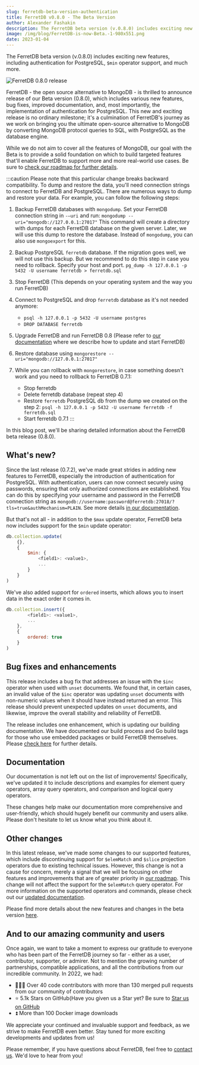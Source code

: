 ```yaml
---
slug: ferretdb-beta-version-authentication
title: FerretDB v0.8.0 - The Beta Version
author: Alexander Fashakin
description: The FerretDB beta version (v.0.8.0) includes exciting new features, including authentication for PostgreSQL, `$min` operator support, and much more.
image: /img/blog/FerretDB-is-now-Beta.-1-980x551.png
date: 2023-01-04
---
```


The FerretDB beta version (v.0.8.0) includes exciting new features, including authentication for PostgreSQL, `$min` operator support, and much more.

![FerretDB 0.8.0 release](/img/blog/FerretDB-is-now-Beta.-1-980x551.png)

<!--truncate-->

FerretDB - the open source alternative to MongoDB - is thrilled to announce release of our Beta version (0.8.0), which includes various new features, bug fixes, improved documentation, and, most importantly, the implementation of authentication for PostgreSQL.
This new and exciting release is no ordinary milestone; it's a culmination of FerretDB's journey as we work on bringing you the ultimate open-source alternative to MongoDB by converting MongoDB protocol queries to SQL, with PostgreSQL as the database engine.

While we do not aim to cover all the features of MongoDB, our goal with the Beta is to provide a solid foundation on which to build targeted features that'll enable FerretDB to support more and more real-world use cases.
Be sure to [check our roadmap for further details](https://github.com/orgs/FerretDB/projects/2).

:::caution
Please note that this particular change breaks backward compatibility.
To dump and restore the data, you'll need connection strings to connect to FerretDB and PostgreSQL.
There are numerous ways to dump and restore your data.
For example, you can follow the following steps:

1. Backup FerretDB databases with `mongodump`.
   Set your FerretDB connection string in `-—uri` and run:
   `mongodump --uri="mongodb://127.0.0.1:27017"`
   This command will create a directory with dumps for each FerretDB database on the given server.
   Later, we will use this dump to restore the database.
   Instead of `mongodump`, you can also use `mongoexport` for this.

2. Backup PostgreSQL `ferretdb` database.
   If the migration goes well, we will not use this backup.
   But we recommend to do this step in case you need to rollback.
   Specify your host and port.
   `pg_dump -h 127.0.0.1 -p 5432 -U username ferretdb > ferretdb.sql`

3. Stop FerretDB (This depends on your operating system and the way you run FerretDB)

4. Connect to PostgreSQL and drop `ferretdb` database as it's not needed anymore:

   - `psql -h 127.0.0.1 -p 5432 -U username postgres`
   - `DROP DATABASE ferretdb`

5. Upgrade FerretDB and run FerretDB 0.8 (Please refer to [our documentation](https://docs.ferretdb.io/category/quickstart/) where we describe how to update and start FerretDB)

6. Restore database using `mongorestore --uri="mongodb://127.0.0.1:27017"`

7. While you can rollback with `mongorestore`, in case something doesn't work and you need to rollback to FerretDB 0.7.1:
   - Stop ferretdb
   - Delete ferretdb database (repeat step 4)
   - Restore `ferretdb` PostgreSQL db from the dump we created on the step 2: `psql -h 127.0.0.1 -p 5432 -U username ferretdb -f ferretdb.sql`
   - Start ferretdb 0.7.1
     :::

In this blog post, we'll be sharing detailed information about the FerretDB beta release (0.8.0).

## What's new?

Since the last release (0.7.2), we've made great strides in adding new features to FerretDB, especially the introduction of authentication for PostgreSQL.
With authentication, users can now connect securely using passwords, ensuring that only authorized connections are established.
You can do this by specifying your username and password in the FerretDB connection string as `mongodb://username:password@ferretdb:27018/?tls=true&authMechanism=PLAIN`.
See more details [in our documentation](https://docs.ferretdb.io/security/authentication/).

But that's not all - in addition to the `$max` update operator, FerretDB beta now includes support for the `$min` update operator:

```js
db.collection.update(
    {},
    {
        $min: {
            <field1>: <value1>,
            ...
        }
    }
)
```

We've also added support for `ordered` inserts, which allows you to insert data in the exact order it comes in.

```js
db.collection.insert({
        <field1>: <value1>,
        ...
    },
    {
        ordered: true
    }
)
```

## Bug fixes and enhancements

This release includes a bug fix that addresses an issue with the `$inc` operator when used with `unset` documents.
We found that, in certain cases, an invalid value of the `$inc` operator was updating `unset` documents with non-numeric values when it should have instead returned an error.
This release should prevent unexpected updates on `unset` documents, and likewise, improve the overall stability and reliability of FerretDB.

The release includes one enhancement, which is updating our building documentation.
We have documented our build process and Go build tags for those who use embedded packages or build FerretDB themselves.
Please [check here](https://github.com/FerretDB/FerretDB/blob/main/README.md#building-and-packaging) for further details.

## Documentation

Our documentation is not left out on the list of improvements!
Specifically, we've updated it to include descriptions and examples for element query operators, array query operators, and comparison and logical query operators.

These changes help make our documentation more comprehensive and user-friendly, which should hugely benefit our community and users alike.
Please don't hesitate to let us know what you think about it.

## Other changes

In this latest release, we've made some changes to our supported features, which include discontinuing support for `$elemMatch` and `$slice` projection operators due to existing technical issues.
However, this change is not a cause for concern, merely a signal that we will be focusing on other features and improvements that are of greater priority in [our roadmap](https://github.com/orgs/FerretDB/projects/2).
This change will not affect the support for the `$elemMatch` query operator.
For more information on the supported operators and commands, please check out our [updated documentation](https://docs.ferretdb.io/reference/supported_commands/).

Please find more details about the new features and changes in the beta version [here](https://github.com/FerretDB/FerretDB/releases/tag/v0.8.0).

## And to our amazing community and users

Once again, we want to take a moment to express our gratitude to everyone who has been part of the FerretDB journey so far - either as a user, contributor, supporter, or admirer.
Not to mention the growing number of partnerships, compatible applications, and all the contributions from our incredible community.
In 2022, we had:

- 👨🏻‍💻 Over 40 code contributors with more than 130 merged pull requests from our community of contributors
- ⭐️ 5.1k Stars on GitHub(Have you given us a Star yet? Be sure to [Star us on GitHub](https://github.com/FerretDB/FerretDB)
- ⏫ More than 100 Docker image downloads

We appreciate your continued and invaluable support and feedback, as we strive to make FerretDB even better.
Stay tuned for more exciting developments and updates from us!

Please remember, if you have questions about FerretDB, feel free to [contact us](https://docs.ferretdb.io/#community).
We'd love to hear from you!
